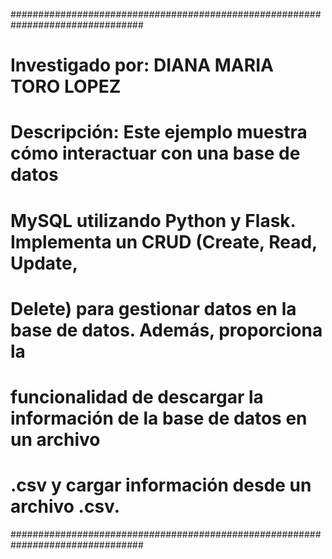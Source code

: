 ################################################################################
# Investigado por: DIANA MARIA TORO LOPEZ                                      #
# Descripción: Este ejemplo muestra cómo interactuar con una base de datos     #
# MySQL utilizando Python y Flask. Implementa un CRUD (Create, Read, Update,   #
# Delete) para gestionar datos en la base de datos. Además, proporciona la     #
# funcionalidad de descargar la información de la base de datos en un archivo  #
# .csv y cargar información desde un archivo .csv.                             #
################################################################################
